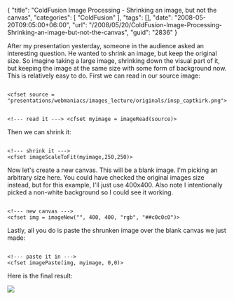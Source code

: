 {
	"title": "ColdFusion Image Processing - Shrinking an image, but not the canvas",
	"categories": [
		"ColdFusion"
	],
	"tags": [],
	"date": "2008-05-20T09:05:00+06:00",
	"url": "/2008/05/20/ColdFusion-Image-Processing-Shrinking-an-image-but-not-the-canvas",
	"guid": "2836"
}

After my presentation yesterday, someone in the audience asked an interesting question. He wanted to shrink an image, but keep the original size. So imagine taking a large image, shrinking down the visual part of it, but keeping the image at the same size with some form of background now. This is relatively easy to do. First we can read in our source image:

<code>
&lt;cfset source = "presentations/webmaniacs/images_lecture/originals/insp_captkirk.png"&gt;

&lt;!--- read it ---&gt;
&lt;cfset myimage = imageRead(source)&gt;
</code>

Then we can shrink it:

<code>
&lt;!--- shrink it ---&gt;
&lt;cfset imageScaleToFit(myimage,250,250)&gt;
</code>

Now let's create a new canvas. This will be a blank image. I'm picking an arbitrary size here. You could have checked the original images size instead, but for this example, I'll just use 400x400. Also note I intentionally picked a non-white background so I could see it working.

<code>
&lt;!--- new canvas ---&gt;
&lt;cfset img = imageNew("", 400, 400, "rgb", "##c0c0c0")&gt;
</code>

Lastly, all you do is paste the shrunken image over the blank canvas we just made:

<code>
&lt;!--- paste it in ---&gt;
&lt;cfset imagePaste(img, myimage, 0,0)&gt;
</code>

Here is the final result: 

<img src="http://static.raymondcamden.com/images/imgs.png">